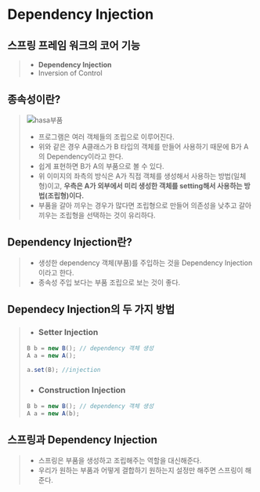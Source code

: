 # Dependency Injection

## 스프링 프레임 워크의 코어 기능
> - **Dependency Injection**
> - Inversion of Control

## 종속성이란?
> ![hasa부품](https://user-images.githubusercontent.com/62707891/163686634-ab38ca07-b07c-427a-ae3b-52fc66234b36.png)
> - 프로그램은 여러 객체들의 조립으로 이루어진다.
> - 위와 같은 경우 A클래스가 B 타입의 객체를 만들어 사용하기 때문에 B가 A의 Dependency이라고 한다.
> - 쉽게 표현하면 B가 A의 부품으로 볼 수 있다.
> - 위 이미지의 좌측의 방식은 A가 직접 객체를 생성해서 사용하는 방법(일체형)이고, **우측은 A가 외부에서 미리 생성한 객체를 setting해서 사용하는 방법(조립형)이다.**
> - 부품을 갈아 끼우는 경우가 많다면 조립형으로 만들어 의존성을 낮추고 갈아끼우는 조립형을 선택하는 것이 유리하다. 
## Dependency Injection란?
> - 생성한 dependency 객체(부품)를 주입하는 것을 Dependency Injection이라고 한다.
> - 종속성 주입 보다는 부품 조립으로 보는 것이 좋다.


## Dependecy Injection의 두 가지 방법
> - ### Setter Injection 
> ```java
> B b = new B(); // dependency 객체 생성 
> A a = new A();
>
> a.set(B); //injection 
> ```
> - ### Construction Injection 
> ```java
> B b = new B(); // dependency 객체 생성 
> A a = new A(b);
> ```

## 스프링과 Dependency Injection
> - 스프링은 부품을 생성하고 조립해주는 역할을 대신해준다.
> - 우리가 원하는 부품과 어떻게 결합하기 원하는지 설정만 해주면 스프링이 해준다.
